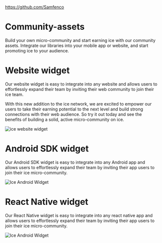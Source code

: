 https://github.com/Samfenco
# Community-assets
Build your own micro-community and start earning ice with our community assets. Integrate our libraries into your mobile app or website, and start promoting ice to your audience.

# Website widget
Our website widget is easy to integrate into any website and allows users to effortlessly expand their team by inviting their web community to join their ice team.

With this new addition to the ice network, we are excited to empower our users to take their earning potential to the next level and build strong connections with their web audience. So try it out today and see the benefits of building a solid, active micro-community on ice.

![ice website widget](https://i.imgur.com/IzBa6rk.jpeg)

# Android SDK widget
Our Android SDK widget is easy to integrate into any Android app and allows users to effortlessly expand their team by inviting their app users to join their ice micro-community.


![Ice Android Widget](https://media2.giphy.com/media/v1.Y2lkPTc5MGI3NjExNjZmZGMwYjNmMDZhYWJlNWZmOWJjY2FkMmM5NjM0NjhmZjVjNjEwNiZlcD12MV9pbnRlcm5hbF9naWZzX2dpZklkJmN0PWc/zN0rgUMX7QQFeImsmJ/giphy.gif)

# React Native widget

Our React Native widget is easy to integrate into any react native app and allows users to effortlessly expand their team by inviting their app users to join their ice micro-community.


![Ice Android Widget](https://media2.giphy.com/media/v1.Y2lkPTc5MGI3NjExNjZmZGMwYjNmMDZhYWJlNWZmOWJjY2FkMmM5NjM0NjhmZjVjNjEwNiZlcD12MV9pbnRlcm5hbF9naWZzX2dpZklkJmN0PWc/zN0rgUMX7QQFeImsmJ/giphy.gif)
